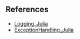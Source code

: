 ## References
* [Logging_Julia](https://docs.julialang.org/en/v1/stdlib/Logging/)
* [ExceptionHandling_Julia](https://docs.julialang.org/en/v1/manual/control-flow/#Exception-Handling-1)
